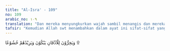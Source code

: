 ```yaml
---
title: "Al-Isra' - 109"
no: 109
arabic_no: ١٠٩
translation: "Dan mereka menyungkurkan wajah sambil menangis dan mereka bertambah khusyuk."
tafsir: "Kemudian Allah swt menambahkan dalam ayat ini sifat-sifat yang terpuji pada orang-orang yang diberi ilmu itu. Mereka menelungkupkan muka, bersujud kepada Allah sambil menangis disebabkan bermacam-macam perasaan yang menghentak dada mereka, seperti perasaan takut kepada Allah, dan perasaan syukur atas kelahiran rasul yang dijanjikan. Pengaruh ajaran-ajaran Al-Qur'an meresap ke dalam jiwa mereka ketika mendengar ayat-ayat yang dibacakan, serta menambah kekhusyukan dan kerendahan hati mereka. Dengan demikian, mereka merasakan betapa kecilnya manusia di sisi Allah swt. Demikianlah sifat orang berilmu yang telah mencapai martabat yang mulia. Hatinya menjadi tunduk dan matanya mencucurkan air mata ketika Al-Qur'an dibacakan kepadanya. Mencucurkan air mata ketika mendengar atau membaca Al-Qur'an sangat terpuji dalam pandangan Islam.\n\nBersabda Rasulullah saw:\n\nBacalah Al-Qur'an dan menangislah, jika kamu tidak bisa menangis, maka usahakanlah sekuat-kuatnya agar dapat menangis.(Riwayat at-Tirmidzi dari Saad bin Abi Waqash)\n\nSabda Rasulullah saw lagi:\n\nDua mata yang tidak disentuh api neraka, yaitu yang menangis karena takut kepada Allah swt, dan mata yang berjaga-jaga di malam hari pada jalan Allah (jihad). (Riwayat at-Tirmidzi dari Ibnu 'Abbas)\n\nTidaklah masuk neraka seseorang yang menangis karena takut kepada Allah, kecuali bila air susu sapi dapat kembali ke dalam kantong susunya, dan tidaklah berkumpul pada seorang hamba, debu dalam peperangan di jalan Allah dengan asap api neraka. (Riwayat Muslim dan an-Nasa'i dari Abu Hurairah)"
---
```


وَيَخِرُّوْنَ لِلْاَذْقَانِ يَبْكُوْنَ وَيَزِيْدُهُمْ خُشُوْعًا ۩
